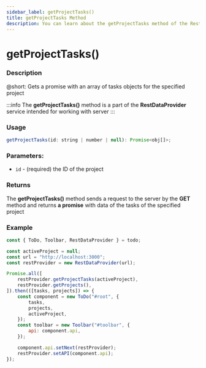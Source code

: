 ```yaml
---
sidebar_label: getProjectTasks()
title: getProjectTasks Method
description: You can learn about the getProjectTasks method of the RestDataProvider in the documentation of the DHTMLX JavaScript To Do List library. Browse developer guides and API reference, try out code examples and live demos, and download a free 30-day evaluation version of DHTMLX To Do List.
---
```


# getProjectTasks()

### Description

@short: Gets a promise with an array of tasks objects for the specified project

:::info
The **getProjectTasks()** method is a part of the **RestDataProvider** service intended for working with server
:::

### Usage

~~~js
getProjectTasks(id: string | number | null): Promise<obj[]>;
~~~

### Parameters:

- `id` - (required) the ID of the project

### Returns

The **getProjectTasks()** method sends a request to the server by the **GET** method and returns **a promise** with data of the tasks of the specified project 


### Example

~~~js {5,8}
const { ToDo, Toolbar, RestDataProvider } = todo;

const activeProject = null;
const url = "http://localhost:3000";
const restProvider = new RestDataProvider(url);

Promise.all([
    restProvider.getProjectTasks(activeProject),
    restProvider.getProjects(),
]).then(([tasks, projects]) => {
    const component = new ToDo("#root", {
        tasks,
        projects,
        activeProject,
    });
    const toolbar = new Toolbar("#toolbar", {
        api: component.api,
    });

    component.api.setNext(restProvider);
    restProvider.setAPI(component.api);
});
~~~